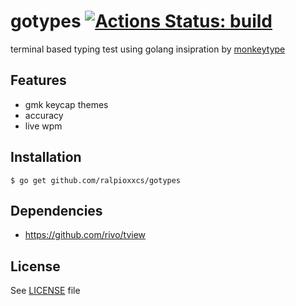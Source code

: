 # gotypes [![Actions Status: build](https://github.com/ralpioxxcs/gotypes/workflows/Go/badge.svg)](https://github.com/ralpioxxcs/gotypes/actions?query=workflow%3A"Go")
terminal based typing test using golang
insipration by [monkeytype](https://monkeytype.com/)

## Features
* gmk keycap themes
* accuracy
* live wpm

## Installation
```
$ go get github.com/ralpioxxcs/gotypes
```

## Dependencies
* https://github.com/rivo/tview

## License
See [LICENSE](LICENSE) file
